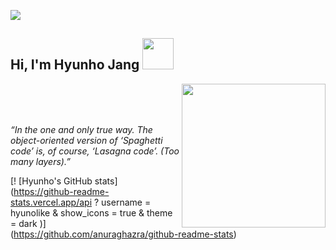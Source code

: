<a href="https://hits.seeyoufarm.com"><img src="https://hits.seeyoufarm.com/api/count/incr/badge.svg?url=https%3A%2F%2Fgithub.com%2Fhyunolike%2Fhyunolike&count_bg=%2300C13A&title_bg=%23252525&icon=github.svg&icon_color=%23E7E7E7&title=hits&edge_flat=true"/></a>
<h2> Hi, I'm Hyunho Jang  <img src="https://res.cloudinary.com/dgggcrkxq/image/upload/v1615531502/noticon/geqiddevnvqmjwyggmp7.gif" width="50"> </h2>
<div>
<img align='right' src="https://res.cloudinary.com/dgggcrkxq/image/upload/v1573185009/noticon/yuen59reofeivvdhooi3.gif" width="230">
<br>
<br>
<br>
<p><em>“In the one and only true way. The object-oriented version of ‘Spaghetti code’ is, of course, ‘Lasagna code’. (Too many layers).”</em></p>
</div>

[! [Hyunho's GitHub stats] (https://github-readme-stats.vercel.app/api ? username = hyunolike & show_icons = true & theme = dark  )] (https://github.com/anuraghazra/github-readme-stats)

<!--

 <a target="_blank" href="https://gitlab.com/hyunolike"><img src="https://res.cloudinary.com/dgggcrkxq/image/upload/v1566913837/noticon/xbgvzmnv8flg8wcbtr3w.png" width="34"></a>
    <a target="_blank" href="https://2021dev-career.tistory.com/"><img src="https://noticon-static.tammolo.com/dgggcrkxq/image/upload/v1567831878/noticon/r5j96kjgofenqdearmdw.png" width="34"></a>
</div>
<br/>
**hyunolike/hyunolike** is a ✨ _special_ ✨ repository because its `README.md` (this file) appears on your GitHub profile.
<img align="left" src="https://github-readme-stats.vercel.app/api/top-langs/?username=hyunolike&layout=compact&theme=radical" />
`👇 Click My Repos`
<img src="https://raw.githubusercontent.com/MartinHeinz/MartinHeinz/master/wave.gif" width="30px">
Here are some ideas to get you started:
[현호 페이지 :)](https://hyunolike.netlify.app/)
- 🔭 I’m currently working on ...
- 🌱 I’m currently learning ...
- 👯 I’m looking to collaborate on ...
- 🤔 I’m looking for help with ...
- 💬 Ask me about ...
- 📫 How to reach me: ...
- 😄 Pronouns: ...
- ⚡ Fun fact: ...
![Hits](https://img.shields.io/github/followers/hyunolike?style=flat-square&logo=appveyor?label=Follow)
[![Netlify Status](https://api.netlify.com/api/v1/badges/9a0b2109-4524-4780-8b20-3bd9a24c3bdb/deploy-status)](https://app.netlify.com/sites/hyunolike/deploys)
<br>
<img src="https://raw.githubusercontent.com/MartinHeinz/MartinHeinz/master/wave.gif" width="30px"> Hello My name is **Hyunho Jang**
<br>

- 🌱 I’m currently learning everything 🤣
- 🙃 __Fun fact__ : Chemistry major🧪

<br>

<img align="center" src="https://github-readme-stats.vercel.app/api?username=hyunolike&show_icons=true&include_all_commits=true&theme=ayu-mirage" alt="hyunho's github stats" />


<br>
<br>
<div align="center">
    <img src="/img/github.png" alt="테스트"/>
</div>

https://postfiles.pstatic.net/MjAxOTEyMjRfMjA2/MDAxNTc3MTkyNjQxMTE2.gKbaF34cMk4H7gGeNL6OO6ARFXgrxra1iSvn3DRFzAMg.TWVLm42SKE4yDn_eMTaU9BGEnU2YSbEV0pf8bHM0UjEg.PNG.occidere/GitHub-Mark-120px-plus.png?type=w773
-->
